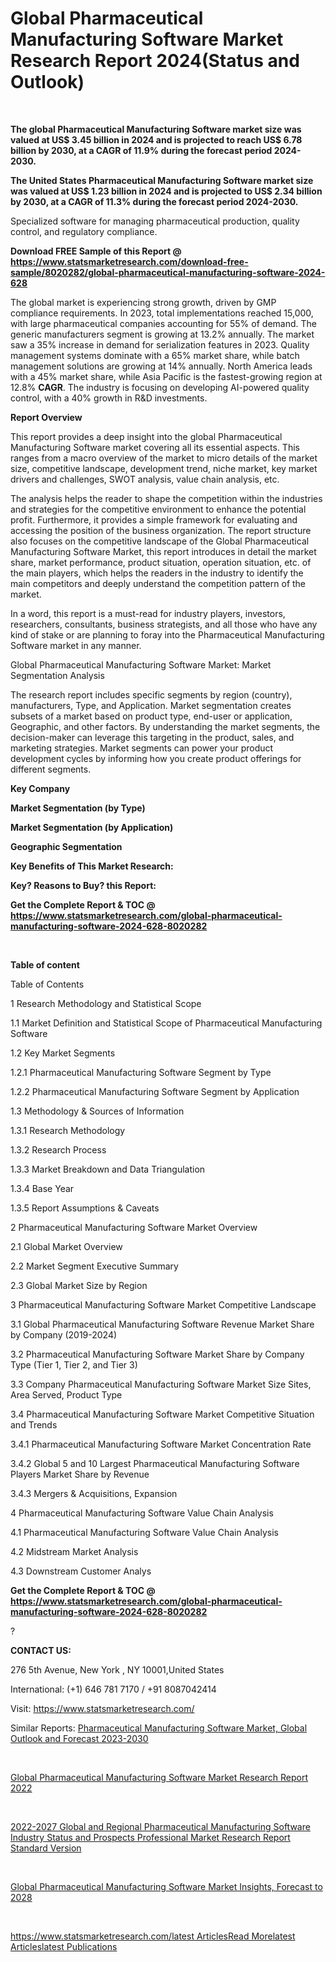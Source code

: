 <h1>Global Pharmaceutical Manufacturing Software Market Research Report 2024(Status and Outlook)</h1><br/><p><strong>The global Pharmaceutical Manufacturing Software market size was valued at US$ 3.45 billion in 2024 and is projected to reach US$ 6.78 billion by 2030, at a <strong>CAGR</strong> of 11.9% during the forecast period 2024-2030.</strong></p>
 
 
 
 <p><strong>The United States Pharmaceutical Manufacturing Software market size was valued at US$ 1.23 billion in 2024 and is projected to US$ 2.34 billion by 2030, at a <strong>CAGR</strong> of 11.3% during the forecast period 2024-2030.</strong></p>
 
 
 
 <p>Specialized software for managing pharmaceutical production, quality control, and regulatory compliance.</p>
 
 
 
 <p><strong>Download FREE Sample of this Report @ <a href="https://www.statsmarketresearch.com/download-free-sample/8020282/global-pharmaceutical-manufacturing-software-2024-628">https://www.statsmarketresearch.com/download-free-sample/8020282/global-pharmaceutical-manufacturing-software-2024-628</a></strong></p>
 
 
 
 <p>The global market is experiencing strong growth, driven by GMP compliance requirements. In 2023, total implementations reached 15,000, with large pharmaceutical companies accounting for 55% of demand. The generic manufacturers segment is growing at 13.2% annually. The market saw a 35% increase in demand for serialization features in 2023. Quality management systems dominate with a 65% market share, while batch management solutions are growing at 14% annually. North America leads with a 45% market share, while Asia Pacific is the fastest-growing region at 12.8% <strong>CAGR</strong>. The industry is focusing on developing AI-powered quality control, with a 40% growth in R&D investments.</p>
 
 
 
 <p><strong>Report Overview</strong></p>
 
 
 
 <p>This report provides a deep insight into the global Pharmaceutical Manufacturing Software market covering all its essential aspects. This ranges from a macro overview of the market to micro details of the market size, competitive landscape, development trend, niche market, key market drivers and challenges, SWOT analysis, value chain analysis, etc.</p>
 
 
 
 <p>The analysis helps the reader to shape the competition within the industries and strategies for the competitive environment to enhance the potential profit. Furthermore, it provides a simple framework for evaluating and accessing the position of the business organization. The report structure also focuses on the competitive landscape of the Global Pharmaceutical Manufacturing Software Market, this report introduces in detail the market share, market performance, product situation, operation situation, etc. of the main players, which helps the readers in the industry to identify the main competitors and deeply understand the competition pattern of the market.</p>
 
 
 
 <p>In a word, this report is a must-read for industry players, investors, researchers, consultants, business strategists, and all those who have any kind of stake or are planning to foray into the Pharmaceutical Manufacturing Software market in any manner.</p>
 
 
 
 <p>Global Pharmaceutical Manufacturing Software Market: Market Segmentation Analysis</p>
 
 
 
 <p>The research report includes specific segments by region (country), manufacturers, Type, and Application. Market segmentation creates subsets of a market based on product type, end-user or application, Geographic, and other factors. By understanding the market segments, the decision-maker can leverage this targeting in the product, sales, and marketing strategies. Market segments can power your product development cycles by informing how you create product offerings for different segments.</p>
 
 
 
 <p><strong>Key Company</strong></p>
 
 
 
 <p><strong>Market Segmentation (by Type)</strong></p>
 
 
 
 <p><strong>Market Segmentation (<strong>by Application</strong>)</strong></p>
 
 
 
 <p><strong>Geographic Segmentation</strong></p>
 
 
 
 <p><strong>Key Benefits of This Market Research:</strong></p>
 
 
 
 <p><strong>Key? <strong>Reasons to Buy</strong>? this Report:</strong></p>
 
 
 
 <div><b>Get the Complete Report & TOC @ <a href="https://www.statsmarketresearch.com/global-pharmaceutical-manufacturing-software-2024-628-8020282">https://www.statsmarketresearch.com/global-pharmaceutical-manufacturing-software-2024-628-8020282</a></b></div>
 
 
 
 <p><br />
 
 <b>Table of content</b></p>
 
 
 
 <p>Table of Contents<br />
 
 1 Research Methodology and Statistical Scope<br />
 
 1.1 Market Definition and Statistical Scope of Pharmaceutical Manufacturing Software<br />
 
 1.2 Key Market Segments<br />
 
 1.2.1 Pharmaceutical Manufacturing Software Segment by Type<br />
 
 1.2.2 Pharmaceutical Manufacturing Software Segment by Application<br />
 
 1.3 Methodology & Sources of Information<br />
 
 1.3.1 Research Methodology<br />
 
 1.3.2 Research Process<br />
 
 1.3.3 Market Breakdown and Data Triangulation<br />
 
 1.3.4 Base Year<br />
 
 1.3.5 Report Assumptions & Caveats<br />
 
 2 Pharmaceutical Manufacturing Software Market Overview<br />
 
 2.1 Global Market Overview<br />
 
 2.2 Market Segment Executive Summary<br />
 
 2.3 Global Market Size by Region<br />
 
 3 Pharmaceutical Manufacturing Software Market Competitive Landscape<br />
 
 3.1 Global Pharmaceutical Manufacturing Software Revenue Market Share by Company (2019-2024)<br />
 
 3.2 Pharmaceutical Manufacturing Software Market Share by Company Type (Tier 1, Tier 2, and Tier 3)<br />
 
 3.3 Company Pharmaceutical Manufacturing Software Market Size Sites, Area Served, Product Type<br />
 
 3.4 Pharmaceutical Manufacturing Software Market Competitive Situation and Trends<br />
 
 3.4.1 Pharmaceutical Manufacturing Software Market Concentration Rate<br />
 
 3.4.2 Global 5 and 10 Largest Pharmaceutical Manufacturing Software Players Market Share by Revenue<br />
 
 3.4.3 Mergers & Acquisitions, Expansion<br />
 
 4 Pharmaceutical Manufacturing Software Value Chain Analysis<br />
 
 4.1 Pharmaceutical Manufacturing Software Value Chain Analysis<br />
 
 4.2 Midstream Market Analysis<br />
 
 4.3 Downstream Customer Analys</p>
 
 
 
 <div><b>Get the Complete Report & TOC @ <a href="https://www.statsmarketresearch.com/global-pharmaceutical-manufacturing-software-2024-628-8020282">https://www.statsmarketresearch.com/global-pharmaceutical-manufacturing-software-2024-628-8020282</a></b></div>
 
 
 
 <p>? </p>
 
 
 
 <p><b>CONTACT US:</b><br />
 
 276 5th Avenue, New York , NY 10001,United States<br />
 
 International: (+1) 646 781 7170 / +91 8087042414<br />
 
 Visit: <a href="https://www.statsmarketresearch.com/">https://www.statsmarketresearch.com/</a><br />
 
 Similar Reports: <a href="https://www.statsmarketresearch.com/global-pharmaceutical-manufacturing-software-2024-628-8020282">Pharmaceutical Manufacturing Software Market, Global Outlook and Forecast 2023-2030</a><br />
 
 <br />
 
 <a href="https://www.statsmarketresearch.com/global-pharmaceutical-manufacturing-software-2024-628-8020282">Global Pharmaceutical Manufacturing Software Market Research Report 2022</a><br />
 
 <br />
 
 <a href="https://www.statsmarketresearch.com/global-pharmaceutical-manufacturing-software-2024-628-8020282">2022-2027 Global and Regional Pharmaceutical Manufacturing Software Industry Status and Prospects Professional Market Research Report Standard Version</a><br />
 
 <br />
 
 <a href="https://www.statsmarketresearch.com/global-pharmaceutical-manufacturing-software-2024-628-8020282">Global Pharmaceutical Manufacturing Software Market Insights, Forecast to 2028</a><br />
 
 <br />
 
 <a href="https://gyeongbokgung.com">https://www.statsmarketresearch.com/</a><a href="https://hallyeomaritime.com">latest Articles</a><a href="https://jingwansa.com">Read More</a><a href="https://nguoiviet.jp/">latest Articles</a><a href="https://www.intelmarketresearch.com/">latest Publications</a></p>